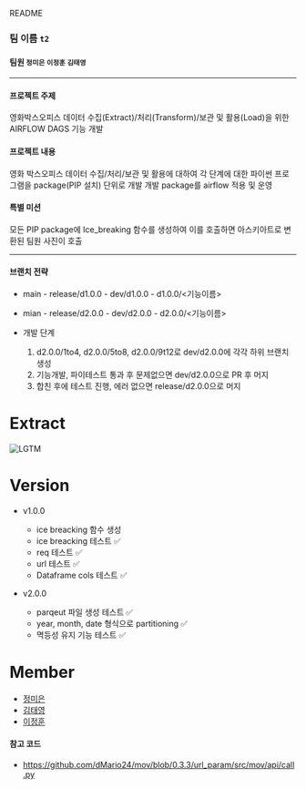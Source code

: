 README

### 팀 이름 `t2`
#### 팀원 `정미은` `이정훈` `김태영`
***
#### 프로젝트 주제

영화박스오피스 데이터 수집(Extract)/처리(Transform)/보관 및 활용(Load)을 위한 AIRFLOW DAGS 기능 개발

#### 프로젝트 내용

영화 박스오피스 데이터 수집/처리/보관 및 활용에 대하여 
각 단계에 대한 파이썬 프로그램을 package(PIP 설치) 단위로  개발
개발 package를 airflow 적용 및 운영

#### 특별 미션
 
모든 PIP package에 Ice_breaking 함수를 생성하여 이를 호출하면 
아스키아트로 변환된 팀원 사진이 호출
***

#### 브랜치 전략

- main - release/d1.0.0 - dev/d1.0.0 - d1.0.0/<기능이름>
- mian - release/d2.0.0 - dev/d2.0.0 - d2.0.0/<기능이름>

- 개발 단계
    1. d2.0.0/1to4, d2.0.0/5to8, d2.0.0/9t12로 dev/d2.0.0에 각각 하위 브랜치 생성
    2. 기능개발, 파이테스트 통과 후 문제없으면 dev/d2.0.0으로 PR 후 머지
    3. 합친 후에 테스트 진행, 에러 없으면 release/d2.0.0으로 머지

# Extract

![LGTM](https://i.lgtm.fun/2t8f.png)

# Version
- v1.0.0
    - ice breacking 함수 생성 
	- ice breacking 테스트 ✅
	- req 테스트 ✅
	- url 테스트 ✅
	- Dataframe cols 테스트 ✅

- v2.0.0
    - parqeut 파일 생성 테스트 ✅
    - year, month, date 형식으로 partitioning ✅
    - 멱등성 유지 기능 테스트 ✅

# Member
- [정미은](https://github.com/orgs/DE32-Team-Two/people/hahahellooo)
- [김태영](https://github.com/orgs/DE32-Team-Two/people/tbongkim03)
- [이정훈](https://github.com/orgs/DE32-Team-Two/people/Jeonghoon2)

#### 참고 코드
- https://github.com/dMario24/mov/blob/0.3.3/url_param/src/mov/api/call.py 
